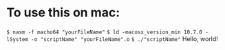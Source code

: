 # To use this on mac:

` $ nasm -f macho64 "yourFileName" `
` $ ld -macosx_version_min 10.7.0 -lSystem -o "scriptName" "yourFileName".o `
` $ ./"scriptName" `
Hello, world!